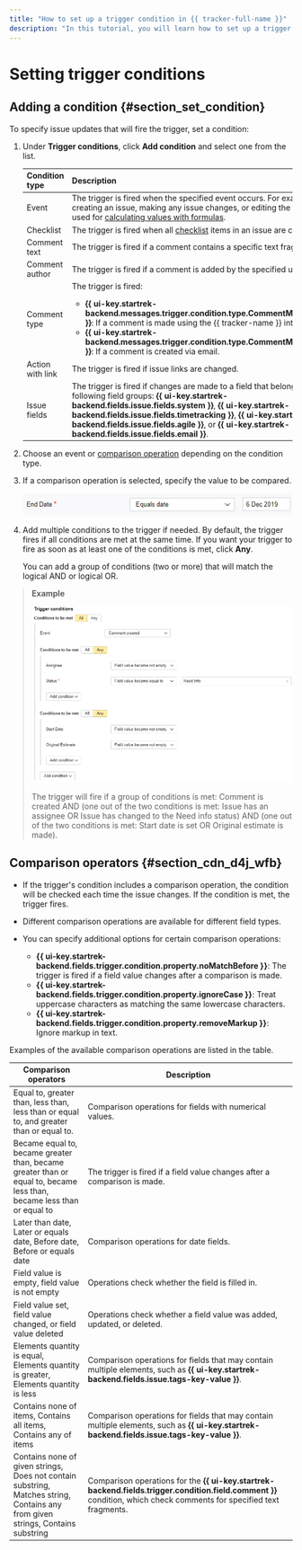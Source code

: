 ```yaml
---
title: "How to set up a trigger condition in {{ tracker-full-name }}"
description: "In this tutorial, you will learn how to set up a trigger condition in {{ tracker-name }}."
---
```


# Setting trigger conditions

## Adding a condition {#section_set_condition}

To specify issue updates that will fire the trigger, set a condition:

1. Under **Trigger conditions**, click **Add condition** and select one from the list.

   | Condition type | Description |
   ----- | -----
   | Event | The trigger is fired when the specified event occurs. For example, when creating an issue, making any issue changes, or editing the fields that are used for [calculating values with formulas](set-action.md#section_calc_field). |
   | Checklist | The trigger is fired when all [checklist](checklist.md) items in an issue are completed. |
   | Comment text | The trigger is fired if a comment contains a specific text fragment. |
   | Comment author | The trigger is fired if a comment is added by the specified user. |
   | Comment type | The trigger is fired: <ul><li>**{{ ui-key.startrek-backend.messages.trigger.condition.type.CommentMessage.Internal }}**: If a comment is made using the {{ tracker-name }} interface.</li><li>**{{ ui-key.startrek-backend.messages.trigger.condition.type.CommentMessage.External }}**: If a comment is created via email.</li></ul> |
   | Action with link | The trigger is fired if issue links are changed. |
   | Issue fields | The trigger is fired if changes are made to a field that belongs to any of the following field groups: **{{ ui-key.startrek-backend.fields.issue.fields.system }}**, **{{ ui-key.startrek-backend.fields.issue.fields.timetracking }}**, **{{ ui-key.startrek-backend.fields.issue.fields.agile }}**, or **{{ ui-key.startrek-backend.fields.issue.fields.email }}**. |

1. Choose an event or [comparison operation](#section_cdn_d4j_wfb) depending on the condition type.

1. If a comparison operation is selected, specify the value to be compared.

   ![image](../../_assets/tracker/boolean.png)

1. Add multiple conditions to the trigger if needed. By default, the trigger fires if all conditions are met at the same time. If you want your trigger to fire as soon as at least one of the conditions is met, click **Any**.

   You can add a group of conditions (two or more) that will match the logical AND or logical OR.

> **Example**
>
> ![](../../_assets/tracker/trigger-example1.png)
>
> The trigger will fire if a group of conditions is met: Comment is created AND (one out of the two conditions is met: Issue has an assignee OR Issue has changed to the Need info status) AND (one out of the two conditions is met: Start date is set OR Original estimate is made).

## Comparison operators {#section_cdn_d4j_wfb}

- If the trigger's condition includes a comparison operation, the condition will be checked each time the issue changes. If the condition is met, the trigger fires.
- Different comparison operations are available for different field types.
- You can specify additional options for certain comparison operations:

   - **{{ ui-key.startrek-backend.fields.trigger.condition.property.noMatchBefore }}**: The trigger is fired if a field value changes after a comparison is made.
   - **{{ ui-key.startrek-backend.fields.trigger.condition.property.ignoreCase }}**: Treat uppercase characters as matching the same lowercase characters.
   - **{{ ui-key.startrek-backend.fields.trigger.condition.property.removeMarkup }}**: Ignore markup in text.

Examples of the available comparison operations are listed in the table.


| Comparison operators | Description |
----- | -----
| Equal to, greater than, less than, less than or equal to, and greater than or equal to. | Comparison operations for fields with numerical values. |
| Became equal to, became greater than, became greater than or equal to, became less than, became less than or equal to | The trigger is fired if a field value changes after a comparison is made. |
| Later than date, Later or equals date, Before date, Before or equals date | Comparison operations for date fields. |
| Field value is empty, field value is not empty | Operations check whether the field is filled in. |
| Field value set, field value changed, or field value deleted | Operations check whether a field value was added, updated, or deleted. |
| Elements quantity is equal, Elements quantity is greater, Elements quantity is less | Comparison operations for fields that may contain multiple elements, such as **{{ ui-key.startrek-backend.fields.issue.tags-key-value }}**. |
| Contains none of items, Contains all items, Contains any of items | Comparison operations for fields that may contain multiple elements, such as **{{ ui-key.startrek-backend.fields.issue.tags-key-value }}**. |
| Contains none of given strings, Does not contain substring, Matches string, Contains any from given strings, Contains substring | Comparison operations for the **{{ ui-key.startrek-backend.fields.trigger.condition.field.comment }}** condition, which check comments for specified text fragments. |